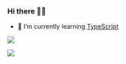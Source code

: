 ### Hi there 🖖🏻

- 🌱 I’m currently learning [TypeScript](https://www.typescriptlang.org/)

![](https://github-readme-stats.vercel.app/api?username=jasquier&count_private=true)

![](https://komarev.com/ghpvc/?username=jasquier&style=flat-square)
